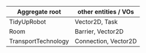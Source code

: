 |Aggregate root | other entities / VOs |
|---|---|
| TidyUpRobot | Vector2D, Task |
| Room | Barrier, Vector2D |
| TransportTechnology | Connection, Vector2D |
